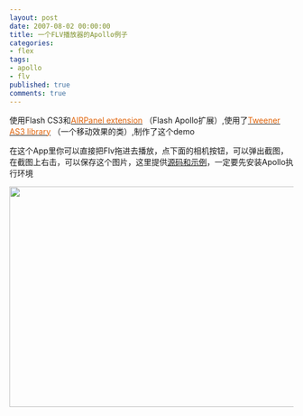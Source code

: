 ```yaml
---
layout: post
date: 2007-08-02 00:00:00
title: 一个FLV播放器的Apollo例子
categories:
- flex
tags:
- apollo
- flv
published: true
comments: true
---
```

<p>使用Flash CS3和<a href="http://gskinner.com/blog/archives/2007/07/creating_air_pr.html" target="_blank"><span style="color: #e16308;">AIRPanel extension</span></a> （Flash Apollo扩展）,使用了<a href="http://code.google.com/p/tweener/" target="_blank"><span style="color: #e16308;">Tweener AS3 library</span></a> （一个移动效果的类）,制作了这个demo</p>

<p>在这个App里你可以直接把Flv拖进去播放，点下面的相机按钮，可以弹出截图，在截图上右击，可以保存这个图片，这里提供<a href="http://theflexblog.com/SpitEmOut.zip" target="_blank">源码和示例</a>，一定要先安装Apollo执行环境</p>

<p><img src="http://www.fireyang.com/image.axd?picture=spit.jpg" alt="" width="535" height="391" /></p>
